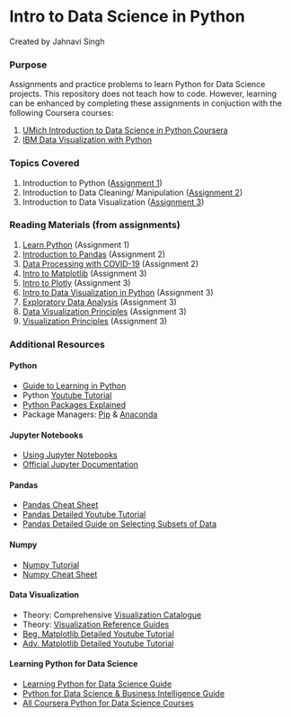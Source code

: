 # Intro to Data Science in Python
Created by Jahnavi Singh

### Purpose
Assignments and practice problems to learn Python for Data Science projects. This repository does not teach how to code. However, learning can be enhanced by completing these assignments in conjuction with the following Coursera courses:
1. [UMich Introduction to Data Science in Python Coursera](https://www.coursera.org/learn/python-data-analysis)
2. [IBM Data Visualization with Python](https://www.coursera.org/learn/python-for-data-visualization)

### Topics Covered
1. Introduction to Python ([Assignment 1](https://github.com/januusingh/data-science-in-python/tree/master/Assignment1/Assignment1))
2. Introduction to Data Cleaning/ Manipulation ([Assignment 2](https://github.com/januusingh/data-science-in-python/tree/master/Assignment2/Assignment2))
3. Introduction to Data Visualization ([Assignment 3](https://github.com/januusingh/data-science-in-python/tree/master/Assignment3/Assignment3))

### Reading Materials (from assignments)
1. [Learn Python](https://www.learnpython.org/) (Assignment 1)
2. [Introduction to Pandas](http://www.gregreda.com/2013/10/26/intro-to-pandas-data-structures/) (Assignment 2)
3. [Data Processing with COVID-19](https://towardsdatascience.com/covid-19-data-processing-58aaa3663f6) (Assignment 2)
4. [Intro to Matplotlib](https://heartbeat.fritz.ai/introduction-to-matplotlib-data-visualization-in-python-d9143287ae39#:~:text=Matplotlib%20is%20the%20most%20popular,the%20need%20for%20any%20GUIs.) (Assignment 3)
5. [Intro to Plotly](https://towardsdatascience.com/introduction-to-interactive-time-series-visualizations-with-plotly-in-python-d3219eb7a7af) (Assignment 3) 
6. [Intro to Data Visualization in Python](https://towardsdatascience.com/introduction-to-data-visualization-in-python-89a54c97fbed) (Assignment 3)
7. [Exploratory Data Analysis](https://towardsdatascience.com/exploratory-data-analysis-in-python-c9a77dfa39ce) (Assignment 3)
8. [Data Visualization Principles](https://www.textbook.ds100.org/ch/06/viz_principles.html) (Assignment 3)
9. [Visualization Principles](https://www.textbook.ds100.org/ch/06/viz_principles.html) (Assignment 3)

### Additional Resources
#### Python
- [Guide to Learning in Python](https://towardsdatascience.com/a-beginners-guide-to-python-for-data-science-60ef022b7b67)
- Python [Youtube Tutorial](https://www.youtube.com/watch?v=rfscVS0vtbw)
- [Python Packages Explained](https://realpython.com/python-modules-packages/)
- Package Managers: [Pip](https://www.pythonforbeginners.com/basics/how-to-use-pip-and-pypi) & [Anaconda](https://towardsdatascience.com/getting-started-with-python-environments-using-conda-32e9f2779307)
#### Jupyter Notebooks
- [Using Jupyter Notebooks](https://www.codecademy.com/articles/how-to-use-jupyter-notebooks#:~:text=To%20launch%20a%20Jupyter%20notebook,(or%20another%20specified%20port).)
- [Official Jupyter Documentation](https://jupyter-notebook-beginner-guide.readthedocs.io/en/latest/execute.html)
#### Pandas
- [Pandas Cheat Sheet](https://pandas.pydata.org/Pandas_Cheat_Sheet.pdf)
- [Pandas Detailed Youtube Tutorial](https://www.youtube.com/watch?v=eMOA1pPVUc4)
- [Pandas Detailed Guide on Selecting Subsets of Data](https://medium.com/dunder-data/selecting-subsets-of-data-in-pandas-6fcd0170be9c)
#### Numpy
- [Numpy Tutorial](https://cloudxlab.com/blog/numpy-pandas-introduction/)
- [Numpy Cheat Sheet](https://s3.amazonaws.com/assets.datacamp.com/blog_assets/Numpy_Python_Cheat_Sheet.pdf)
#### Data Visualization
- Theory: Comprehensive [Visualization Catalogue](https://datavizcatalogue.com/)
- Theory: [Visualization Reference Guides](https://coolinfographics.com/dataviz-guides)
- [Beg. Matplotlib Detailed Youtube Tutorial](https://www.youtube.com/watch?v=DAQNHzOcO5A)
- [Adv. Matplotlib Detailed Youtube Tutorial](https://www.youtube.com/watch?v=0P7QnIQDBJY)
#### Learning Python for Data Science
- [Learning Python for Data Science Guide](https://elitedatascience.com/learn-python-for-data-science)
- [Python for Data Science & Business Intelligence Guide](https://www.analyticsvidhya.com/learning-paths-data-science-business-analytics-business-intelligence-big-data/learning-path-data-science-python/)
- [All Coursera Python for Data Science Courses](https://www.coursera.org/courses?query=python%20data%20science)
